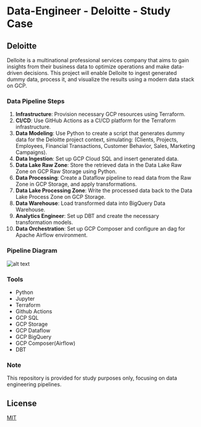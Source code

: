 # Data-Engineer - Deloitte - Study Case

## Deloitte

Delloite is a multinational professional services company that aims to gain insights from their business data to optimize operations and make data-driven decisions. This project will enable Delloite to ingest generated dummy data, process it, and visualize the results using a modern data stack on GCP.

### Data Pipeline Steps

1. **Infrastructure**: Provision necessary GCP resources using Terraform.
2. **CI/CD**: Use GitHub Actions as a CI/CD platform for the Terraform infrastructure.
3. **Data Modeling**: Use Python to create a script that generates dummy data for the Deloitte project context, simulating: (Clients, Projects, Employees, Financial Transactions, Customer Behavior, Sales, Marketing Campaigns).
4. **Data Ingestion**: Set up GCP Cloud SQL and insert generated data.
5. **Data Lake Raw Zone**: Store the retrieved data in the Data Lake Raw Zone on GCP Raw Storage using Python.
6. **Data Processing**: Create a Dataflow pipeline to read data from the Raw Zone in GCP Storage, and apply transformations.
7. **Data Lake Processing Zone**: Write the processed data back to the Data Lake Process Zone on GCP Storage.
8. **Data Warehouse**: Load transformed data into BigQuery Data Warehouse.
9. **Analytics Engineer**: Set up DBT and create the necessary transformation models.
10. **Data Orchestration**:  Set up GCP Composer and configure an dag for Apache Airflow environment.

### Pipeline Diagram

![alt text](https://github.com/makima0499/5.Data-Engineer/blob/main/Deloitte.png)

### Tools

* Python
* Jupyter
* Terraform
* Github Actions
* GCP SQL
* GCP Storage
* GCP Dataflow
* GCP BigQuery
* GCP Composer(Airflow)
* DBT

### Note

This repository is provided for study purposes only, focusing on data engineering pipelines.

## License

[MIT](https://choosealicense.com/licenses/mit/)

